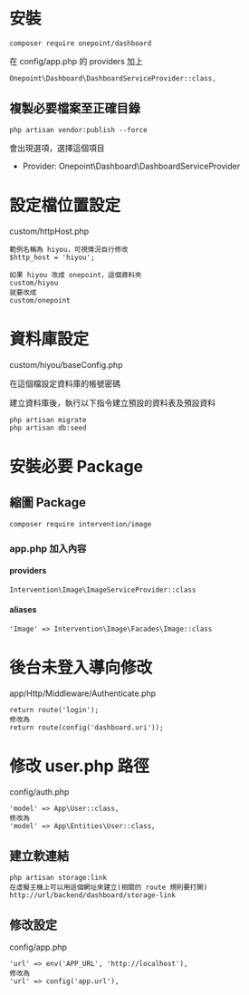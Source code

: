 # 安裝
    composer require onepoint/dashboard

在 config/app.php 的 providers 加上

    Onepoint\Dashboard\DashboardServiceProvider::class,

## 複製必要檔案至正確目錄

    php artisan vendor:publish --force

會出現選項，選擇這個項目

* Provider: Onepoint\Dashboard\DashboardServiceProvider

# 設定檔位置設定
custom/httpHost.php

    範例名稱為 hiyou，可視情況自行修改
    $http_host = 'hiyou';

    如果 hiyou 改成 onepoint，這個資料夾
    custom/hiyou
    就要改成
    custom/onepoint

# 資料庫設定

custom/hiyou/baseConfig.php

在這個檔設定資料庫的帳號密碼

建立資料庫後，執行以下指令建立預設的資料表及預設資料

    php artisan migrate
    php artisan db:seed

# 安裝必要 Package

## 縮圖 Package
    composer require intervention/image

### app.php 加入內容
#### providers
    Intervention\Image\ImageServiceProvider::class

#### aliases
    'Image' => Intervention\Image\Facades\Image::class

# 後台未登入導向修改
app/Http/Middleware/Authenticate.php

    return route('login');
    修改為
    return route(config('dashboard.uri'));

# 修改 user.php 路徑
config/auth.php

    'model' => App\User::class,
    修改為
    'model' => App\Entities\User::class,

## 建立軟連結
    php artisan storage:link
    在虛擬主機上可以用這個網址來建立(相關的 route 規則要打開)
    http://url/backend/dashboard/storage-link

## 修改設定
config/app.php

    'url' => env('APP_URL', 'http://localhost'),
    修改為
    'url' => config('app.url'),